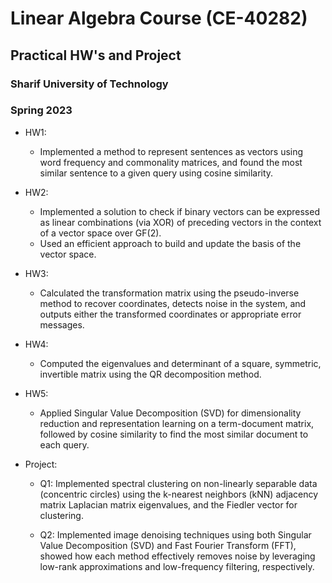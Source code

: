 # Linear Algebra Course (CE-40282)

## Practical HW's and Project

### Sharif University of Technology

### Spring 2023

- HW1:

  - Implemented a method to represent sentences as vectors using word frequency and commonality matrices, and found the most similar sentence to a given query using cosine similarity.

- HW2:

  - Implemented a solution to check if binary vectors can be expressed as linear combinations (via XOR) of preceding vectors in the context of a vector space over GF(2).
  - Used an efficient approach to build and update the basis of the vector space.

- HW3:

  - Calculated the transformation matrix using the pseudo-inverse method to recover coordinates, detects noise in the system, and outputs either the transformed coordinates or appropriate error messages.

- HW4:

  - Computed the eigenvalues and determinant of a square, symmetric, invertible matrix using the QR decomposition method.

- HW5:

  - Applied Singular Value Decomposition (SVD) for dimensionality reduction and representation learning on a term-document matrix, followed by cosine similarity to find the most similar document to each query.

- Project:

  - Q1: Implemented spectral clustering on non-linearly separable data (concentric circles) using the k-nearest neighbors (kNN) adjacency matrix Laplacian matrix eigenvalues, and the Fiedler vector for clustering.

  - Q2: Implemented image denoising techniques using both Singular Value Decomposition (SVD) and Fast Fourier Transform (FFT), showed how each method effectively removes noise by leveraging low-rank approximations and low-frequency filtering, respectively.
